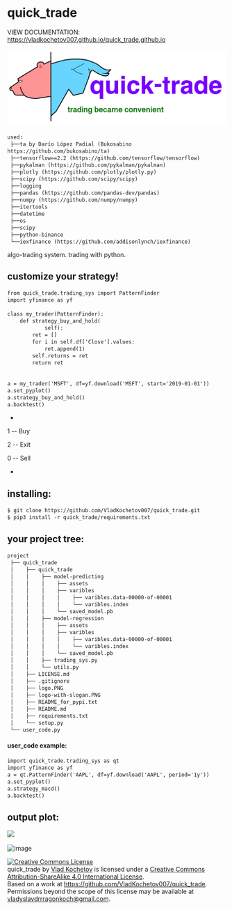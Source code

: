 # quick_trade
VIEW DOCUMENTATION: https://vladkochetov007.github.io/quick_trade.github.io

![image](logo_with_slogan.PNG)

```
used:
 ├──ta by Darío López Padial (Bukosabino   https://github.com/bukosabino/ta)
 ├──tensorflow==2.2 (https://github.com/tensorflow/tensorflow)
 ├──pykalman (https://github.com/pykalman/pykalman)
 ├──plotly (https://github.com/plotly/plotly.py)
 ├──scipy (https://github.com/scipy/scipy)
 ├──logging
 ├──pandas (https://github.com/pandas-dev/pandas)
 ├──numpy (https://github.com/numpy/numpy)
 ├──itertools
 ├──datetime
 ├──os
 ├──scipy
 ├──python-binance
 └──iexfinance (https://github.com/addisonlynch/iexfinance)
```

algo-trading system.
trading with python.


## customize your strategy!

```
from quick_trade.trading_sys import PatternFinder
import yfinance as yf

class my_trader(PatternFinder):
    def strategy_buy_and_hold(
            self):
        ret = []
        for i in self.df['Close'].values:
            ret.append(1)
        self.returns = ret
        return ret


a = my_trader('MSFT', df=yf.download('MSFT', start='2019-01-01'))
a.set_pyplot()
a.strategy_buy_and_hold()
a.backtest()
```
*

1 -- Buy

2 -- Exit

0 -- Sell

*
## installing:
```
$ git clone https://github.com/VladKochetov007/quick_trade.git
$ pip3 install -r quick_trade/requirements.txt
```

## your project tree:
```
project
 ├── quick_trade
 │    ├── quick_trade
 │    │    ├── model-predicting
 │    │    │    ├── assets
 │    │    │    ├── varibles
 │    │    │    │    ├── varibles.data-00000-of-00001
 │    │    │    │    └── varibles.index
 │    │    │    └── saved_model.pb
 │    │    ├── model-regression
 │    │    │    ├── assets
 │    │    │    ├── varibles
 │    │    │    │    ├── varibles.data-00000-of-00001
 │    │    │    │    └── varibles.index
 │    │    │    └── saved_model.pb
 │    │    ├── trading_sys.py
 │    │    └── utils.py
 │    ├── LICENSE.md
 │    ├── .gitignore
 │    ├── logo.PNG
 │    ├── logo-with-slogan.PNG
 │    ├── README_for_pypi.txt
 │    ├── README.md
 │    ├── requirements.txt
 │    └── setup.py
 └── user_code.py
```

#### user_code example:
```
import quick_trade.trading_sys as qt
import yfinance as yf
a = qt.PatternFinder('AAPL', df=yf.download('AAPL', period='1y'))
a.set_pyplot()
a.strategy_macd()
a.backtest()
```

## output plot:
<div align="left">
  <img src="https://i.ibb.co/ThYVwpq/imgonline-com-ua-Big-Picture-afe-Xd-HJoldw-Tp.jpg" width=900">
</div>

![image](https://i.ibb.co/mFLDJsX/IMG-5613.png)

<a rel="license" href="http://creativecommons.org/licenses/by-sa/4.0/">
<img alt="Creative Commons License" style="border-width:0"
src="https://i.creativecommons.org/l/by-sa/4.0/88x31.png" />
</a><br/>
<span xmlns:dct="http://purl.org/dc/terms/" property="dct:title">quick_trade</span> by 
<a xmlns:cc="http://creativecommons.org/ns#"
href="https://github.com/VladKochetov007" property="cc:attributionName"
rel="cc:attributionURL">Vlad Kochetov</a> is licensed under a <a rel="license"
href="http://creativecommons.org/licenses/by-sa/4.0/">
Creative Commons Attribution-ShareAlike 4.0 International License</a>.
<br />Based on a work at 
<a xmlns:dct="http://purl.org/dc/terms/"
href="https://github.com/VladKochetov007/quick_trade"
rel="dct:source">https://github.com/VladKochetov007/quick_trade</a>.
<br />Permissions beyond the scope of this license may be available at 
<a xmlns:cc="http://creativecommons.org/ns#"
href="vladyslavdrrragonkoch@gmail.com" 
rel="cc:morePermissions">vladyslavdrrragonkoch@gmail.com</a>.
